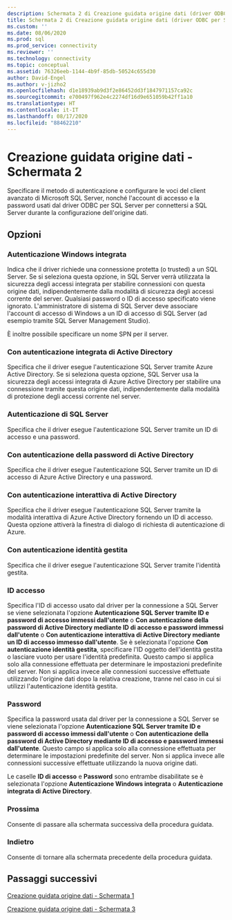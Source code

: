 ```yaml
---
description: Schermata 2 di Creazione guidata origine dati (driver ODBC per SQL Server)
title: Schermata 2 di Creazione guidata origine dati (driver ODBC per SQL Server) | Microsoft Docs
ms.custom: ''
ms.date: 08/06/2020
ms.prod: sql
ms.prod_service: connectivity
ms.reviewer: ''
ms.technology: connectivity
ms.topic: conceptual
ms.assetid: 76326eeb-1144-4b9f-85db-50524c655d30
author: David-Engel
ms.author: v-jizho2
ms.openlocfilehash: d1e18939ab9d3f2e86452dd3f1847971157ca92c
ms.sourcegitcommit: e700497f962e4c2274df16d9e651059b42ff1a10
ms.translationtype: HT
ms.contentlocale: it-IT
ms.lasthandoff: 08/17/2020
ms.locfileid: "88462210"
---
```

# <a name="data-source-wizard-screen-2"></a>Creazione guidata origine dati - Schermata 2

Specificare il metodo di autenticazione e configurare le voci del client avanzato di Microsoft SQL Server, nonché l'account di accesso e la password usati dal driver ODBC per SQL Server per connettersi a SQL Server durante la configurazione dell'origine dati.

## <a name="options"></a>Opzioni

### <a name="with-integrated-windows-authentication"></a>Autenticazione Windows integrata

Indica che il driver richiede una connessione protetta (o trusted) a un SQL Server. Se si seleziona questa opzione, in SQL Server verrà utilizzata la sicurezza degli accessi integrata per stabilire connessioni con questa origine dati, indipendentemente dalla modalità di sicurezza degli accessi corrente del server. Qualsiasi password o ID di accesso specificato viene ignorato. L'amministratore di sistema di SQL Server deve associare l'account di accesso di Windows a un ID di accesso di SQL Server (ad esempio tramite SQL Server Management Studio).

È inoltre possibile specificare un nome SPN per il server.

### <a name="with-active-directory-integrated-authentication"></a>Con autenticazione integrata di Active Directory

Specifica che il driver esegue l'autenticazione SQL Server tramite Azure Active Directory. Se si seleziona questa opzione, SQL Server usa la sicurezza degli accessi integrata di Azure Active Directory per stabilire una connessione tramite questa origine dati, indipendentemente dalla modalità di protezione degli accessi corrente nel server.

### <a name="with-sql-server-authentication"></a>Autenticazione di SQL Server

Specifica che il driver esegue l'autenticazione SQL Server tramite un ID di accesso e una password.

### <a name="with-active-directory-password-authentication"></a>Con autenticazione della password di Active Directory

Specifica che il driver esegue l'autenticazione SQL Server tramite un ID di accesso di Azure Active Directory e una password.

### <a name="with-active-directory-interactive-authentication"></a>Con autenticazione interattiva di Active Directory

Specifica che il driver esegue l'autenticazione SQL Server tramite la modalità interattiva di Azure Active Directory fornendo un ID di accesso. Questa opzione attiverà la finestra di dialogo di richiesta di autenticazione di Azure.

### <a name="with-managed-identity-authentication"></a>Con autenticazione identità gestita

Specifica che il driver esegue l'autenticazione SQL Server tramite l'identità gestita.

### <a name="login-id"></a>ID accesso

Specifica l'ID di accesso usato dal driver per la connessione a SQL Server se viene selezionata l'opzione **Autenticazione SQL Server tramite ID e password di accesso immessi dall'utente** o **Con autenticazione della password di Active Directory mediante ID di accesso e password immessi dall'utente** o **Con autenticazione interattiva di Active Directory mediante un ID di accesso immesso dall'utente**. Se è selezionata l'opzione **Con autenticazione identità gestita**, specificare l'ID oggetto dell'identità gestita o lasciare vuoto per usare l'identità predefinita. Questo campo si applica solo alla connessione effettuata per determinare le impostazioni predefinite del server. Non si applica invece alle connessioni successive effettuate utilizzando l'origine dati dopo la relativa creazione, tranne nel caso in cui si utilizzi l'autenticazione identità gestita.

### <a name="password"></a>Password

Specifica la password usata dal driver per la connessione a SQL Server se viene selezionata l'opzione **Autenticazione SQL Server tramite ID e password di accesso immessi dall'utente** o **Con autenticazione della password di Active Directory mediante ID di accesso e password immessi dall'utente**. Questo campo si applica solo alla connessione effettuata per determinare le impostazioni predefinite del server. Non si applica invece alle connessioni successive effettuate utilizzando la nuova origine dati.

Le caselle **ID di accesso** e **Password** sono entrambe disabilitate se è selezionata l'opzione **Autenticazione Windows integrata** o **Autenticazione integrata di Active Directory**.

### <a name="next"></a>Prossima

Consente di passare alla schermata successiva della procedura guidata.

### <a name="back"></a>Indietro

Consente di tornare alla schermata precedente della procedura guidata.

## <a name="next-steps"></a>Passaggi successivi

[Creazione guidata origine dati - Schermata 1](../../../connect/odbc/windows/dsn-wizard-1.md)

[Creazione guidata origine dati - Schermata 3](../../../connect/odbc/windows/dsn-wizard-3.md)

